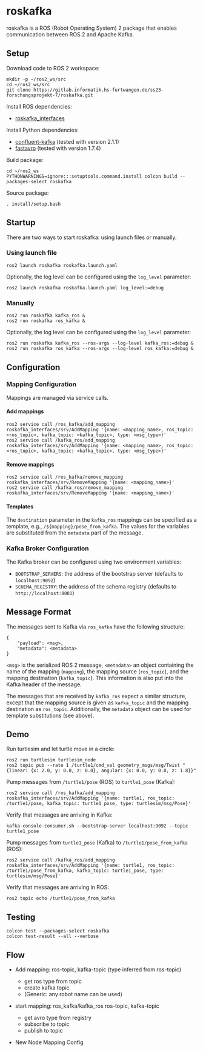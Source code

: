 # roskafka

roskafka is a ROS (Robot Operating System) 2 package that enables communication between ROS 2 and Apache Kafka.

## Setup

Download code to ROS 2 workspace:

    mkdir -p ~/ros2_ws/src
    cd ~/ros2_ws/src
    git clone https://gitlab.informatik.hs-furtwangen.de/ss23-forschungsprojekt-7/roskafka.git

Install ROS dependencies:
- [roskafka_interfaces](https://gitlab.informatik.hs-furtwangen.de/ss23-forschungsprojekt-7/roskafka_interfaces)

Install Python dependencies:
- [confluent-kafka](https://pypi.org/project/confluent-kafka/) (tested with version 2.1.1)
- [fastavro](https://pypi.org/project/fastavro/) (tested with version 1.7.4)

Build package:

    cd ~/ros2_ws
    PYTHONWARNINGS=ignore:::setuptools.command.install colcon build --packages-select roskafka

Source package:

    . install/setup.bash


## Startup

There are two ways to start roskafka: using launch files or manually.

### Using launch file

    ros2 launch roskafka roskafka.launch.yaml

Optionally, the log level can be configured using the `log_level` parameter:

    ros2 launch roskafka roskafka.launch.yaml log_level:=debug

### Manually

    ros2 run roskafka kafka_ros &
    ros2 run roskafka ros_kafka &

Optionally, the log level can be configured using the `log_level` parameter:

    ros2 run roskafka kafka_ros --ros-args --log-level kafka_ros:=debug &
    ros2 run roskafka ros_kafka --ros-args --log-level ros_kafka:=debug &


## Configuration

### Mapping Configuration

Mappings are managed via service calls.

#### Add mappings

    ros2 service call /ros_kafka/add_mapping roskafka_interfaces/srv/AddMapping '{name: <mapping_name>, ros_topic: <ros_topic>, kafka_topic: <kafka_topic>, type: <msg_type>}'
    ros2 service call /kafka_ros/add_mapping roskafka_interfaces/srv/AddMapping '{name: <mapping_name>, ros_topic: <ros_topic>, kafka_topic: <kafka_topic>, type: <msg_type>}'

#### Remove mappings

    ros2 service call /ros_kafka/remove_mapping roskafka_interfaces/srv/RemoveMapping '{name: <mapping_name>}'
    ros2 service call /kafka_ros/remove_mapping roskafka_interfaces/srv/RemoveMapping '{name: <mapping_name>}'

#### Templates

The `destination` parameter in the `kafka_ros` mappings can be specified as a
template, e.g., `/${mapping}/pose_from_kafka`. The values for the variables are
substituted from the `metadata` part of the message.

### Kafka Broker Configuration

The Kafka broker can be configured using two environment variables:
- `BOOTSTRAP_SERVERS`: the address of the bootstrap server (defaults to
  `localhost:9092`)
- `SCHEMA_REGISTRY`: the address of the schema registry (defaults to
  `http://localhost:8081`)


## Message Format

The messages sent to Kafka via `ros_kafka` have the following structure:

    {
        "payload": <msg>,
        "metadata": <metadata>
    }

`<msg>` is the serialized ROS 2 message, `<metadata>` an object containing the
name of the mapping (`mapping`), the mapping source (`ros_topic`), and the
mapping destination (`kafka_topic`). This information is also put into the
Kafka header of the message.

The messages that are received by `kafka_ros` expect a similar structure,
except that the mapping source is given as `kafka_topic` and the mapping
destination as `ros_topic`.  Additionally, the `metadata` object can be used
for template substitutions (see above).


## Demo

Run turtlesim and let turtle move in a circle:

    ros2 run turtlesim turtlesim_node
    ros2 topic pub --rate 1 /turtle1/cmd_vel geometry_msgs/msg/Twist "{linear: {x: 2.0, y: 0.0, z: 0.0}, angular: {x: 0.0, y: 0.0, z: 1.8}}"

Pump messages from `/turtle1/pose` (ROS) to `turtle1_pose` (Kafka):

    ros2 service call /ros_kafka/add_mapping roskafka_interfaces/srv/AddMapping '{name: turtle1, ros_topic: /turtle1/pose, kafka_topic: turtle1_pose, type: turtlesim/msg/Pose}'

Verify that messages are arriving in Kafka:

    kafka-console-consumer.sh --bootstrap-server localhost:9092 --topic turtle1_pose

Pump messages from `turtle1_pose` (Kafka) to `/turtle1/pose_from_kafka` (ROS):

    ros2 service call /kafka_ros/add_mapping roskafka_interfaces/srv/AddMapping '{name: turtle1, ros_topic: /turtle1/pose_from_kafka, kafka_topic: turtle1_pose, type: turtlesim/msg/Pose}'

Verify that messages are arriving in ROS:

    ros2 topic echo /turtle1/pose_from_kafka


## Testing

    colcon test --packages-select roskafka
    colcon test-result --all --verbose


## Flow

- Add mapping: ros-topic, kafka-topic (type inferred from ros-topic)
  - get ros type from topic
  - create kafka topic
  - (Generic: any robot name can be used)
- start mapping: ros_kafka/kafka_ros ros-topic, kafka-topic
  - get avro type from registry
  - subscribe to topic
  - publish to topic

- New Node Mapping Config

